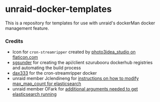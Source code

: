 # unraid-docker-templates

This is a repository for templates for use with unraid's dockerMan docker management feature.

### Credits

* Icon for `cron-streamripper` created by [photo3idea_studio on flaticon.com](https://www.flaticon.com/free-icon/antenna_926427)
* [sgsunder](https://hub.docker.com/u/sgsunder) for creating the api/client szurubooru dockerhub registries and automating the build process
* [dax333](https://hub.docker.com/u/dax333) for the cron-streamripper docker
* unraid member Jclendineng for [instructions on how to modify max_map_count for elasticsearch](https://forums.unraid.net/topic/69992-request-elastic-search/?tab=comments#comment-676629)
* unraid member OFark for [additional arguments needed to get elasticsearch running](https://forums.unraid.net/topic/75763-support-linuxserverio-diskover/?tab=comments#comment-699471)